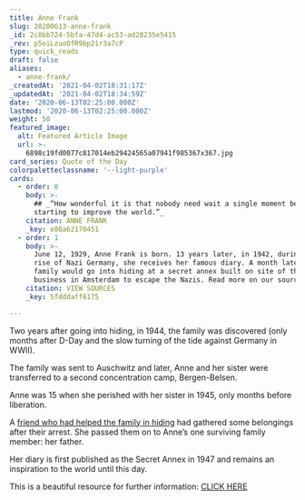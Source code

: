 ```yaml
---
title: Anne Frank
slug: 20200613-anne-frank
_id: 2c8bb724-5bfa-47d4-ac53-ad28235e5415
_rev: p5oiLzuoOfR9bp21r3a7cP
type: quick_reads
draft: false
aliases:
  - anne-frank/
_createdAt: '2021-04-02T18:31:17Z'
_updatedAt: '2021-04-02T18:34:59Z'
date: '2020-06-13T02:25:00.000Z'
lastmod: '2020-06-13T02:25:00.000Z'
weight: 50
featured_image:
  alt: Featured Article Image
  url: >-
    6898c19fd0077c817014eb29424565a07941f985367x367.jpg
card_series: Quote of the Day
colorpaletteclassname: '--light-purple'
cards:
  - order: 0
    body: >-
      ## _“How wonderful it is that nobody need wait a single moment before
      starting to improve the world.”_
    citation: ANNE FRANK
    _key: e86a62170451
  - order: 1
    body: >-
      June 12, 1929, Anne Frank is born. 13 years later, in 1942, during the
      rise of Nazi Germany, she receives her famous diary. A month later, her
      family would go into hiding at a secret annex built on site of their
      business in Amsterdam to escape the Nazis. Read more on our source page.
    citation: VIEW SOURCES
    _key: 5fdddaff6175

---
```

Two years after going into hiding, in 1944, the family was discovered (only months after D-Day and the slow turning of the tide against Germany in WWII).

The family was sent to Auschwitz and later, Anne and her sister were transferred to a second concentration camp, Bergen-Belsen.

Anne was 15 when she perished with her sister in 1945, only months before liberation.

A [friend who had helped the family in hiding](https://www.annefrank.org/en/anne-frank/main-characters/miep-gies/) had gathered some belongings after their arrest. She passed them on to Anne’s one surviving family member: her father.

Her diary is first published as the Secret Annex in 1947 and remains an inspiration to the world until this day.

This is a beautiful resource for further information: [CLICK HERE](https://www.annefrank.org/en/anne-frank/the-timeline/#key-moment-51-list)